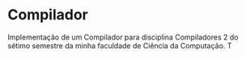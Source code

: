 # Compilador
Implementação de um Compilador para disciplina Compiladores 2 do sétimo semestre da minha faculdade de Ciência da Computação.
T